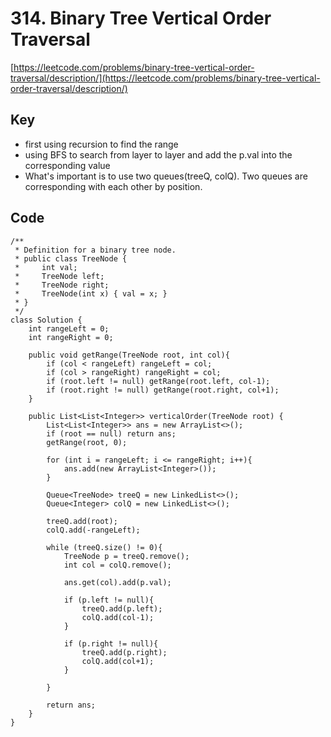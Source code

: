 # 314. Binary Tree Vertical Order Traversal
[https://leetcode.com/problems/binary-tree-vertical-order-traversal/description/](https://leetcode.com/problems/binary-tree-vertical-order-traversal/description/)

## Key
* first using recursion to find the range
* using BFS to search from layer to layer and add the p.val into the corresponding value
* What's important is to use two queues(treeQ, colQ). Two queues are corresponding with each other by position.

## Code
```
/**
 * Definition for a binary tree node.
 * public class TreeNode {
 *     int val;
 *     TreeNode left;
 *     TreeNode right;
 *     TreeNode(int x) { val = x; }
 * }
 */
class Solution {
    int rangeLeft = 0;
    int rangeRight = 0;
    
    public void getRange(TreeNode root, int col){
        if (col < rangeLeft) rangeLeft = col;
        if (col > rangeRight) rangeRight = col;
        if (root.left != null) getRange(root.left, col-1);
        if (root.right != null) getRange(root.right, col+1);
    }
    
    public List<List<Integer>> verticalOrder(TreeNode root) {  
        List<List<Integer>> ans = new ArrayList<>();
        if (root == null) return ans;
        getRange(root, 0);
        
        for (int i = rangeLeft; i <= rangeRight; i++){
            ans.add(new ArrayList<Integer>());
        }
        
        Queue<TreeNode> treeQ = new LinkedList<>();
        Queue<Integer> colQ = new LinkedList<>();
        
        treeQ.add(root);
        colQ.add(-rangeLeft);
        
        while (treeQ.size() != 0){
            TreeNode p = treeQ.remove();
            int col = colQ.remove();
            
            ans.get(col).add(p.val);
            
            if (p.left != null){
                treeQ.add(p.left);
                colQ.add(col-1);
            }
            
            if (p.right != null){
                treeQ.add(p.right);
                colQ.add(col+1);
            }
            
        }
        
        return ans;        
    }
}
```
